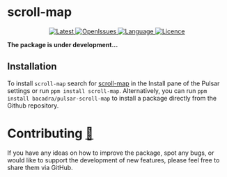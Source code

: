 # scroll-map

<p align="center">
  <a href="https://github.com/bacadra/pulsar-scroll-map/tags">
  <img src="https://img.shields.io/github/v/tag/bacadra/pulsar-scroll-map?style=for-the-badge&label=Latest&color=blue" alt="Latest">
  </a>
  <a href="https://github.com/bacadra/pulsar-scroll-map/issues">
  <img src="https://img.shields.io/github/issues-raw/bacadra/pulsar-scroll-map?style=for-the-badge&color=blue" alt="OpenIssues">
  </a>
  <a href="https://github.com/bacadra/pulsar-scroll-map/blob/master/package.json">
  <img src="https://img.shields.io/github/languages/top/bacadra/pulsar-scroll-map?style=for-the-badge&color=blue" alt="Language">
  </a>
  <a href="https://github.com/bacadra/pulsar-scroll-map/blob/master/LICENSE">
  <img src="https://img.shields.io/github/license/bacadra/pulsar-scroll-map?style=for-the-badge&color=blue" alt="Licence">
  </a>
</p>

**The package is under development...**

## Installation

To install `scroll-map` search for [scroll-map](https://web.pulsar-edit.dev/packages/scroll-map) in the Install pane of the Pulsar settings or run `ppm install scroll-map`. Alternatively, you can run `ppm install bacadra/pulsar-scroll-map` to install a package directly from the Github repository.

# Contributing [🍺](https://www.buymeacoffee.com/asiloisad)

If you have any ideas on how to improve the package, spot any bugs, or would like to support the development of new features, please feel free to share them via GitHub.
